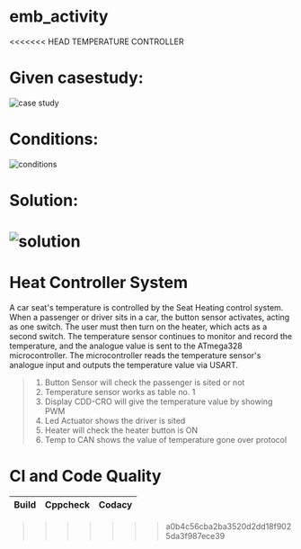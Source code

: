# emb_activity

<<<<<<< HEAD
TEMPERATURE CONTROLLER

# Given casestudy:
![case study](https://github.com/KAUSI110799/emb_activity/blob/462a986c4c9de1359c6144b214e39ef2dc2b597c/IMAGES%20AND%20RESULTS/casestudy.JPG)

# Conditions:
![conditions](https://github.com/KAUSI110799/emb_activity/blob/d4758c90c08c1787f5fad8100d7228a34a0e3614/IMAGES%20AND%20RESULTS/tabulation.JPG)


# Solution:
![solution](https://github.com/KAUSI110799/emb_activity/blob/7017a78be6161bd86ea227c71399ecd580fdfaf1/IMAGES%20AND%20RESULTS/Screenshot%20(59).png)
=======
# Heat Controller System


A car seat's temperature is controlled by the Seat Heating control system. When a passenger or driver sits in a car, the button sensor activates, acting as one switch. The user must then turn on the heater, which acts as a second switch. The temperature sensor continues to monitor and record the temperature, and the analogue value is sent to the ATmega328 microcontroller. The microcontroller reads the temperature sensor's analogue input and outputs the temperature value via USART.

>1. Button Sensor will check the passenger is sited or not
>2. Temperature sensor works as table no. 1
>3. Display CDD-CRO will give the temperature value by showing PWM
>4. Led Actuator shows the driver is sited 
>5. Heater will check the heater button is ON
>6. Temp to CAN shows the value of temperature gone over protocol

# CI and Code Quality

| Build |	Cppcheck | Codacy |
|-----|------|-----|
>>>>>>> a0b4c56cba2ba3520d2dd18f9025da3f987ece39
